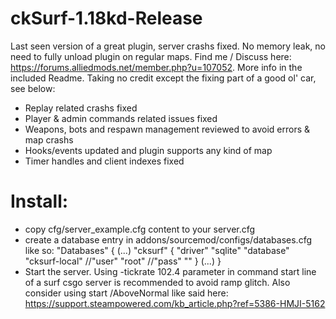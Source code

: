 # ckSurf-1.18kd-Release
  Last seen version of a great plugin, server crashs fixed.
  No memory leak, no need to fully unload plugin on regular maps.
  Find me / Discuss here: https://forums.alliedmods.net/member.php?u=107052. More info in the included Readme.
  Taking no credit except the fixing part of a good ol' car, see below:
  - Replay related crashs fixed
  - Player & admin commands related issues fixed
  - Weapons, bots and respawn management reviewed to avoid errors & map crashs
  - Hooks/events updated and plugin supports any kind of map
  - Timer handles and client indexes fixed
  
#
# Install:
  - copy cfg/server_example.cfg content to your server.cfg
  - create a database entry in addons/sourcemod/configs/databases.cfg like so:
  "Databases"
  {
  (...)
	  "cksurf"
	  {
		  "driver"			"sqlite"
		  "database"			"cksurf-local"
		  //"user"			"root"
		  //"pass"			""
	  }
  (...)
  }
  - Start the server. Using -tickrate 102.4 parameter in command start line of a surf csgo server is recommended to avoid ramp glitch.
     Also consider using start /AboveNormal like said here: https://support.steampowered.com/kb_article.php?ref=5386-HMJI-5162
#
